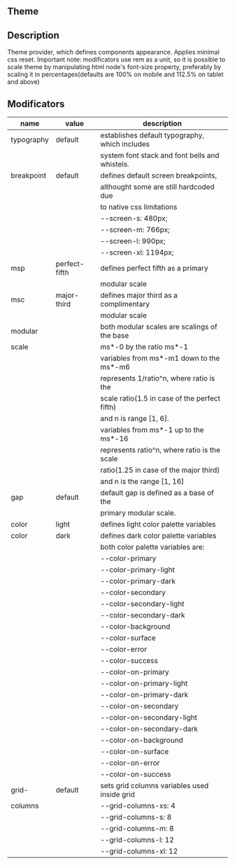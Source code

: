 Theme
--------------------------------------------------------------------------------

Description
--------------------------------------------------------------------------------
Theme provider, which defines components appearance. Applies minimal css reset.
Important note: modificators use rem as a unit, so it is possible to scale
theme by manipulating html node's font-size property, preferably by scaling
it in percentages(defaults are 100% on mobile and 112.5% on tablet and above)


Modificators
--------------------------------------------------------------------------------

| name        | value         | description                                    |
| ----------- | ------------- | ---------------------------------------------- |
| typography  | default       | establishes default typography, which includes |
|             |               | system font stack and font bells and whistels. |
| breakpoint  | default       | defines default screen breakpoints,            |
|             |               | althought some are still hardcoded due         |
|             |               | to native css limitations                      |
|             |               |   --screen-s: 480px;                           |
|             |               |   --screen-m: 766px;                           |
|             |               |   --screen-l: 990px;                           |
|             |               |   --screen-xl: 1194px;                         |
| msp         | perfect-fifth | defines perfect fifth as a primary             |
|             |               | modular scale                                  |
| msc         | major-third   | defines major third as a complimentary         |
|             |               | modular scale                                  |
| modular     |               | both modular scales are scalings of the base   |
| scale       |               | ms*-0 by the ratio ms*-1                       |
|             |               | variables from ms*-m1 down to the ms*-m6       |
|             |               | represents 1/ratio^n, where ratio  is the      |
|             |               | scale ratio(1.5 in case of the perfect fifth)  |
|             |               | and n is range [1, 6].                         |
|             |               | variables from ms*-1 up to the ms*-16          |
|             |               | represents ratio^n, where ratio is the scale   |
|             |               | ratio(1.25 in case of the major third)         |
|             |               | and n is the range [1, 16]                     |
| gap         | default       | default gap is defined as a base of the        |
|             |               | primary modular scale.                         |
| color       | light         | defines light color palette variables          |
| color       | dark          | defines dark color palette variables           |
|             |               | both color palette variables are:              |
|             |               |   --color-primary                              |
|             |               |   --color-primary-light                        |
|             |               |   --color-primary-dark                         |
|             |               |   --color-secondary                            |
|             |               |   --color-secondary-light                      |
|             |               |   --color-secondary-dark                       |
|             |               |   --color-background                           |
|             |               |   --color-surface                              |
|             |               |   --color-error                                |
|             |               |   --color-success                              |
|             |               |   --color-on-primary                           |
|             |               |   --color-on-primary-light                     |
|             |               |   --color-on-primary-dark                      |
|             |               |   --color-on-secondary                         |
|             |               |   --color-on-secondary-light                   |
|             |               |   --color-on-secondary-dark                    |
|             |               |   --color-on-background                        |
|             |               |   --color-on-surface                           |
|             |               |   --color-on-error                             |
|             |               |   --color-on-success                           |
| grid-       | default       | sets grid columns variables used inside grid   |
| columns     |               | --grid-columns-xs: 4                           |
|             |               | --grid-columns-s: 8                            |
|             |               | --grid-columns-m: 8                            |
|             |               | --grid-columns-l: 12                           |
|             |               | --grid-columns-xl: 12                          |
